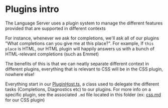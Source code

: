 # Plugins intro

The Language Server uses a plugin system to manage the different features provided that are supported in different contexts

For instance, whenever we ask for completions, we'll ask all of our plugins "What completions can you give me at this place?". For example, If `this place` is HTML, our HTML plugin will happily answers us with a bunch of HTML-relevant completions (such as Emmet)

The benefits of this is that we can neatly separate different context in different plugins, everything that is relevant to CSS will be in the CSS plugin, nowhere else!

Everything start in our [PluginHost.ts](/packages/language-server/src/plugins/PluginHost.ts), a class used to delegate the different tasks (Completions, Diagnostics etc) to our plugins. For more info on a specific plugin, see the associated `.md` file located in this folder (ex: [css.md](./css.md) for our CSS plugin)

